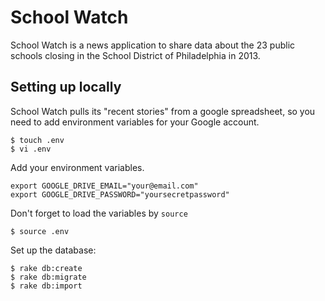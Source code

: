 # School Watch

School Watch is a news application to share data about the 23 public schools
closing in the School District of Philadelphia in 2013.

## Setting up locally

School Watch pulls its "recent stories" from a google spreadsheet, so 
you need to add environment variables for your Google account.

    $ touch .env
    $ vi .env

Add your environment variables.

    export GOOGLE_DRIVE_EMAIL="your@email.com"
    export GOOGLE_DRIVE_PASSWORD="yoursecretpassword"

Don't forget to load the variables by `source` 

    $ source .env

Set up the database:

    $ rake db:create
    $ rake db:migrate
    $ rake db:import